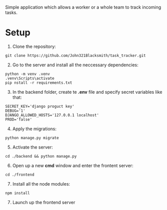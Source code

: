 Simple application which allows a worker or a whole team
to track incoming tasks.

# Setup
1) Clone the repository:
```
git clone https://github.com/John321Blacksmith/task_tracker.git
```
2) Go to the server and install all the neccessary dependencies:
```
python -m venv .venv
.venv\Scripts\activate
pip nstall -r requirements.txt
```
3) In the backend folder, create te **.env** file
and specify secret variables like that:
```
SECRET_KEY='django proguct key'
DEBUG='1'
DJANGO_ALLOWED_HOSTS='127.0.0.1 localhost'
PROD='false'
```
4) Apply the migrations:
```
python manage.py migrate
```

5) Activate the server:
```
cd ./backend && python manage.py 
```
6) Open up a new **cmd** window and enter the frontent server:
```
cd ./frontend
```
7) Install all the node modules:
```
npm install
```
7) Launch up the frontend server